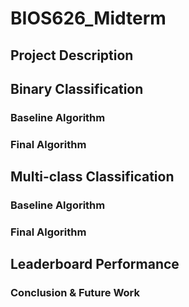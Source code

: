 # BIOS626_Midterm

## Project Description 


## Binary Classification 

### Baseline Algorithm 


### Final Algorithm 


## Multi-class Classification 


### Baseline Algorithm 


### Final Algorithm 


## Leaderboard Performance


### Conclusion & Future Work
